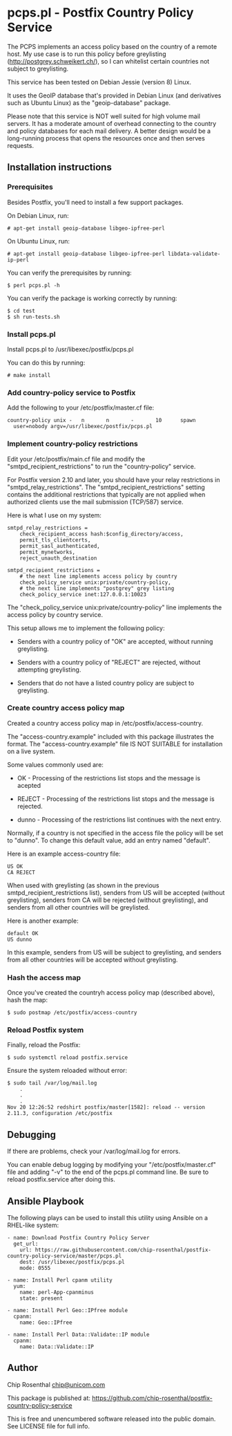 # pcps.pl - Postfix Country Policy Service

The PCPS implements an access policy based on the country of a
remote host.  My use case is to run this policy before greylisting
(http://postgrey.schweikert.ch/), so I can whitelist certain countries
not subject to greylisting.

This service has been tested on Debian Jessie (version 8) Linux.

It uses the GeoIP database that's provided in Debian Linux (and
derivatives such as Ubuntu Linux) as the "geoip-database" package.

Please note that this service is NOT well suited for high volume mail
servers. It has a moderate amount of overhead connecting to the country
and policy databases for each mail delivery. A better design would be
a long-running process that opens the resources once and then serves
requests.


## Installation instructions

### Prerequisites

Besides Postfix, you'll need to install a few support packages.

On Debian Linux, run:

    # apt-get install geoip-database libgeo-ipfree-perl

On Ubuntu Linux, run:

    # apt-get install geoip-database libgeo-ipfree-perl libdata-validate-ip-perl

You can verify the prerequisites by running:

    $ perl pcps.pl -h

You can verify the package is working correctly by running:

    $ cd test
    $ sh run-tests.sh


### Install pcps.pl

Install pcps.pl to /usr/libexec/postfix/pcps.pl

You can do this by running:

    # make install


### Add country-policy service to Postfix

Add the following to your /etc/postfix/master.cf file:

    country-policy unix -   n       n       -       10      spawn
      user=nobody argv=/usr/libexec/postfix/pcps.pl       
  

### Implement country-policy restrictions

Edit your /etc/postfix/main.cf file and modify the
"smtpd_recipient_restrictions" to run the "country-policy" service.

For Postfix version 2.10 and later, you should have your
relay restrictions in "smtpd_relay_restrictions". The
"smtpd_recipient_restrictions" setting contains the additional
restrictions that typically are not applied when authorized
clients use the mail submission (TCP/587) service.

Here is what I use on my system:

    smtpd_relay_restrictions =
        check_recipient_access hash:$config_directory/access,
        permit_tls_clientcerts,
        permit_sasl_authenticated,
        permit_mynetworks,
        reject_unauth_destination

    smtpd_recipient_restrictions =
        # the next line implements access policy by country
        check_policy_service unix:private/country-policy,
        # the next line implements "postgrey" grey listing
        check_policy_service inet:127.0.0.1:10023

The "check_policy_service unix:private/country-policy" line implements
the access policy by country service.

This setup allows me to implement the following policy:

* Senders with a country policy of "OK" are accepted, without running greylisting.

* Senders with a country policy of "REJECT" are rejected, without attempting greylisting.

* Senders that do not have a listed country policy are subject to greylisting.


### Create country access policy map

Created a country access policy map in /etc/postfix/access-country.

The "access-country.example" included with this package illustrates the
format. The "access-country.example" file IS NOT SUITABLE for installation
on a live system.

Some values commonly used are:

* OK - Processing of the restrictions list stops and the message is acepted

* REJECT - Processing of the restrictions list stops and the message is rejected.

* dunno - Processing of the restrictions list continues with the next entry.

Normally, if a country is not specified in the access file the policy will be set to "dunno".
To change this default value, add an entry named "default".

Here is an example access-country file:

    US OK
    CA REJECT

When used with greylisting (as shown in the previous smtpd_recipient_restrictions list), senders
from US will be accepted (without greylisting), senders from CA will be rejected (without greylisting),
and senders from all other countries will be greylisted.

Here is another example:

    default OK
    US dunno

In this example, senders from US will be subject to greylisting, and
senders from all other countries will be accepted without greylisting.


### Hash the access map

Once you've created the countryh access policy map (described above),
hash the map:

    $ sudo postmap /etc/postfix/access-country


### Reload Postfix system

Finally, reload the Postfix:

    $ sudo systemctl reload postfix.service

Ensure the system reloaded without error:

    $ sudo tail /var/log/mail.log
        .
        .
        .
    Nov 20 12:26:52 redshirt postfix/master[1582]: reload -- version 2.11.3, configuration /etc/postfix


## Debugging

If there are problems, check your /var/log/mail.log for errors.

You can enable debug logging by modifying your "/etc/postfix/master.cf" file
and adding "-v" to the end of the pcps.pl command line. Be sure to reload
postfix.service after doing this.


## Ansible Playbook

The following plays can be used to install this utility using Ansible on a RHEL-like system:

    - name: Download Postfix Country Policy Server
      get_url:
        url: https://raw.githubusercontent.com/chip-rosenthal/postfix-country-policy-service/master/pcps.pl
        dest: /usr/libexec/postfix/pcps.pl
        mode: 0555

    - name: Install Perl cpanm utility
      yum:
        name: perl-App-cpanminus
        state: present

    - name: Install Perl Geo::IPfree module
      cpanm:
        name: Geo::IPfree

    - name: Install Perl Data::Validate::IP module
      cpanm:
        name: Data::Validate::IP

## Author

Chip Rosenthal
<chip@unicom.com>

This package is published at: https://github.com/chip-rosenthal/postfix-country-policy-service

This is free and unencumbered software released into the public domain.
See LICENSE file for full info.

